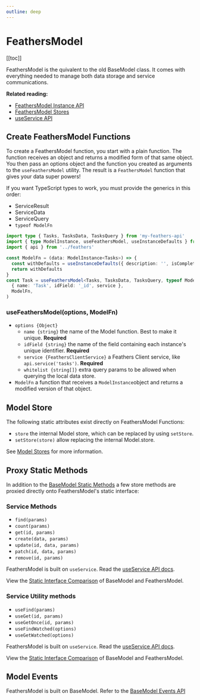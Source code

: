 ```yaml
---
outline: deep
---
```


<script setup>
import Badge from '../components/Badge.vue'
import BlockQuote from '../components/BlockQuote.vue'
</script>

# FeathersModel

[[toc]]

FeathersModel is the quivalent to the old BaseModel class. It comes with everything needed to manage both data storage
and service communications.

**Related reading:**

- [FeathersModel Instance API](/guide/use-feathers-model-instances)
- [FeathersModel Stores](/guide/use-feathers-model-stores)
- [useService API](/guide/use-service)

## Create FeathersModel Functions

To create a FeathersModel function, you start with a plain function. The function receives an object and returns a
modified form of that same object. You then pass an options object and the function you created as arguments to the
`useFeathersModel` utility. The result is a `FeathersModel` function that gives your data super powers!

If you want TypeScript types to work, you must provide the generics in this order:

- ServiceResult
- ServiceData
- ServiceQuery
- `typeof ModelFn`

<!--@include: ./types-notification.md-->

```ts
import type { Tasks, TasksData, TasksQuery } from 'my-feathers-api'
import { type ModelInstance, useFeathersModel, useInstanceDefaults } from 'feathers-pinia'
import { api } from '../feathers'

const ModelFn = (data: ModelInstance<Tasks>) => {
  const withDefaults = useInstanceDefaults({ description: '', isComplete: false }, data)
  return withDefaults
}
const Task = useFeathersModel<Tasks, TasksData, TasksQuery, typeof ModelFn>(
  { name: 'Task', idField: '_id', service },
  ModelFn,
)
```

### useFeathersModel(options, ModelFn)

- `options {Object}`
  - `name {string}` the name of the Model function. Best to make it unique. **Required**
  - `idField {string}` the name of the field containing each instance's unique identifier. **Required**
  - `service {FeathersClientService}` a Feathers Client service, like `api.service('tasks')`. **Required**
  - `whitelist {string[]}` extra query params to be allowed when querying the local data store.
- `ModelFn` a function that receives a `ModelInstance`object and returns a modified version of that object.

## Model Store

The following static attributes exist directly on FeathersModel Functions:

- `store` the internal Model store, which can be replaced by using `setStore`.
- `setStore(store)` allow replacing the internal Model.store.

See [Model Stores](/guide/model-stores) for more information.

## Proxy Static Methods

In addition to the [BaseModel Static Methods](/guide/use-base-model#proxy-static-methods) a few store methods are
proxied directly onto FeathersModel's static interface:

### Service Methods

- `find(params)`
- `count(params)`
- `get(id, params)`
- `create(data, params)`
- `update(id, data, params)`
- `patch(id, data, params)`
- `remove(id, params)`

FeathersModel is built on `useService`. Read the [useService API docs](/guide/use-service#service-methods).

View the [Static Interface Comparison](/guide/model-functions#compare-static-properties) of BaseModel and FeathersModel.

### Service Utility methods

- `useFind(params)`
- `useGet(id, params)`
- `useGetOnce(id, params)`
- `useFindWatched(options)`
- `useGetWatched(options)`

FeathersModel is built on `useService`. Read the [useService API docs](/guide/use-service#service-utils).

View the [Static Interface Comparison](/guide/model-functions#compare-static-properties) of BaseModel and FeathersModel.

## Model Events

FeathersModel is built on BaseModel. Refer to the [BaseModel Events API](/guide/use-base-model#model-events)
